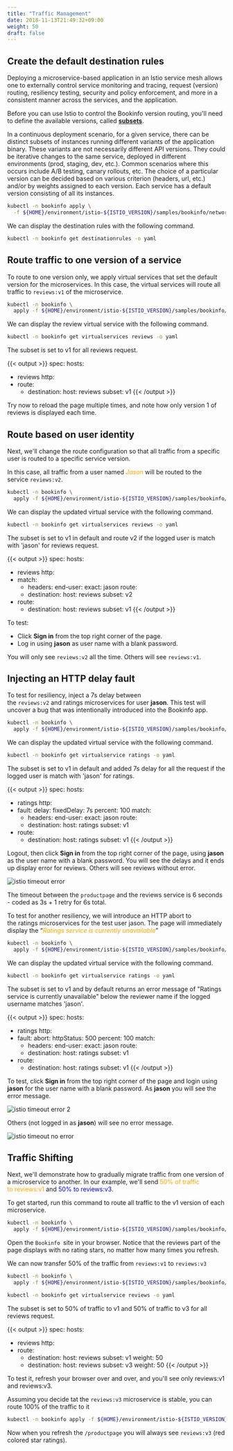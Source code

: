 ```yaml
---
title: "Traffic Management"
date: 2018-11-13T21:49:32+09:00
weight: 50
draft: false
---
```


## Create the default destination rules

Deploying a microservice-based application in an Istio service mesh allows one to externally control service monitoring and tracing, request (version) routing, resiliency testing, security and policy enforcement, and more in a consistent manner across the services, and the application.

Before you can use Istio to control the Bookinfo version routing, you'll need to define the available versions, called [**subsets**](https://istio.io/docs/reference/config/networking/destination-rule/#Subset).

In a continuous deployment scenario, for a given service, there can be distinct subsets of instances running different variants of the application binary. These variants are not necessarily different API versions. They could be iterative changes to the same service, deployed in different environments (prod, staging, dev, etc.). Common scenarios where this occurs include A/B testing, canary rollouts, etc. The choice of a particular version can be decided based on various criterion (headers, url, etc.) and/or by weights assigned to each version. Each service has a default version consisting of all its instances.

```bash
kubectl -n bookinfo apply \
  -f ${HOME}/environment/istio-${ISTIO_VERSION}/samples/bookinfo/networking/destination-rule-all.yaml
```

We can display the destination rules with the following command.

```bash
kubectl -n bookinfo get destinationrules -o yaml
```

## Route traffic to one version of a service

To route to one version only, we apply virtual services that set the default version for the microservices. In this case, the virtual services will route all traffic to `reviews:v1` of the microservice.

```bash
kubectl -n bookinfo \
  apply -f ${HOME}/environment/istio-${ISTIO_VERSION}/samples/bookinfo/networking/virtual-service-all-v1.yaml
```

We can display the review virtual service with the following command.

```bash
kubectl -n bookinfo get virtualservices reviews -o yaml
```

The subset is set to v1 for all reviews request.

{{< output >}}
spec:
  hosts:
  - reviews
  http:
  - route:
    - destination:
        host: reviews
        subset: v1
{{< /output >}}

Try now to reload the page multiple times, and note how only version 1 of reviews is displayed each time.

## Route based on user identity

Next, we'll change the route configuration so that all traffic from a specific user is routed to a specific service version.

In this case, all traffic from a user named <span style="color:orange">*Jason*</span> will be routed to the service `reviews:v2`.

```bash
kubectl -n bookinfo \
  apply -f ${HOME}/environment/istio-${ISTIO_VERSION}/samples/bookinfo/networking/virtual-service-reviews-test-v2.yaml
```

We can display the updated virtual service with the following command.

```bash
kubectl -n bookinfo get virtualservices reviews -o yaml
```

The subset is set to v1 in default and route v2 if the logged user is match with 'jason' for reviews request.

{{< output >}}
spec:
  hosts:
  - reviews
  http:
  - match:
    - headers:
        end-user:
          exact: jason
    route:
    - destination:
        host: reviews
        subset: v2
  - route:
    - destination:
        host: reviews
        subset: v1
{{< /output >}}

To test:

- Click **Sign in** from the top right corner of the page.
- Log in using **jason** as user name with a blank password.

You will only see `reviews:v2` all the time. Others will see `reviews:v1`.

## Injecting an HTTP delay fault

To test for resiliency, inject a 7s delay between the `reviews:v2` and ratings microservices for user **jason**. This test will uncover a bug that was intentionally introduced into the Bookinfo app.

```bash
kubectl -n bookinfo \
  apply -f ${HOME}/environment/istio-${ISTIO_VERSION}/samples/bookinfo/networking/virtual-service-ratings-test-delay.yaml
```

We can display the updated virtual service with the following command.

```bash
kubectl -n bookinfo get virtualservice ratings -o yaml
```

The subset is set to v1 in default and added 7s delay for all the request if the logged user is match with 'jason' for ratings.

{{< output >}}
spec:
  hosts:
  - ratings
  http:
  - fault:
      delay:
        fixedDelay: 7s
        percent: 100
    match:
    - headers:
        end-user:
          exact: jason
    route:
    - destination:
        host: ratings
        subset: v1
  - route:
    - destination:
        host: ratings
        subset: v1
{{< /output >}}

Logout, then click **Sign in** from the top right corner of the page, using **jason** as the user name with a blank password. You will see the delays and it ends up display error for reviews. Others will see reviews without error.

![istio timeout error](/images/istio/istio_bookinfo_timeout_error.png)

The timeout between the `productpage` and the reviews service is 6 seconds - coded as 3s + 1 retry for 6s total.

To test for another resiliency, we will introduce an HTTP abort to the ratings microservices for the test user jason. The page will immediately display the “<span style="color:orange">*Ratings service is currently unavailable*</span>”

```bash
kubectl -n bookinfo \
  apply -f ${HOME}/environment/istio-${ISTIO_VERSION}/samples/bookinfo/networking/virtual-service-ratings-test-abort.yaml
```

We can display the updated virtual service with the following command.

```bash
kubectl -n bookinfo get virtualservice ratings -o yaml
```

The subset is set to v1 and by default returns an error message of "Ratings service is currently unavailable" below the reviewer name if the logged username matches 'jason'.

{{< output >}}
spec:
  hosts:
  - ratings
  http:
  - fault:
      abort:
        httpStatus: 500
        percent: 100
    match:
    - headers:
        end-user:
          exact: jason
    route:
    - destination:
        host: ratings
        subset: v1
  - route:
    - destination:
        host: ratings
        subset: v1
{{< /output >}}

To test, click **Sign in** from the top right corner of the page and login using **jason** for the user name with a blank password. As **jason** you will see the error message.

![istio timeout error 2](/images/istio/istio_bookinfo_timeout_error2.png)

Others (not logged in as **jason**) will see no error message.

![istio timeout no error](/images/istio/istio_bookinfo_timeout_no_error.png)

## Traffic Shifting

Next, we'll demonstrate how to gradually migrate traffic from one version of a microservice to another. In our example, we'll send <span style="color:orange">50% of traffic to reviews:v1</span> and <span style="color:blue">50% to reviews:v3</span>.

To get started, run this command to route all traffic to the v1 version of each microservice.

```bash
kubectl -n bookinfo \
  apply -f ${HOME}/environment/istio-${ISTIO_VERSION}/samples/bookinfo/networking/virtual-service-all-v1.yaml
```

Open the `Bookinfo `site in your browser. Notice that the reviews part of the page displays with no rating stars, no matter how many times you refresh.

We can now transfer 50% of the traffic from `reviews:v1` to `reviews:v3`

```bash
kubectl -n bookinfo \
  apply -f ${HOME}/environment/istio-${ISTIO_VERSION}/samples/bookinfo/networking/virtual-service-reviews-50-v3.yaml
```

```bash
kubectl -n bookinfo get virtualservice reviews -o yaml
```

The subset is set to 50% of traffic to v1 and 50% of traffic to v3 for all reviews request.

{{< output >}}
spec:
  hosts:
  - reviews
  http:
  - route:
    - destination:
        host: reviews
        subset: v1
      weight: 50
    - destination:
        host: reviews
        subset: v3
      weight: 50
{{< /output >}}

To test it, refresh your browser over and over, and you'll see only reviews:v1 and reviews:v3.

Assuming you decide tat the `reviews:v3` microservice is stable, you can route 100% of the traffic to it

```bash
kubectl -n bookinfo apply -f ${HOME}/environment/istio-${ISTIO_VERSION}/samples/bookinfo/networking/virtual-service-reviews-v3.yaml
```

Now when you refresh the `/productpage` you will always see `reviews:v3` (red colored star ratings).

